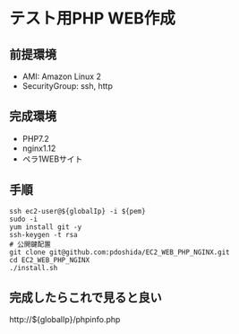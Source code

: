 # テスト用PHP WEB作成

## 前提環境
- AMI: Amazon Linux 2
- SecurityGroup: ssh, http


## 完成環境
- PHP7.2
- nginx1.12
- ペラ1WEBサイト

## 手順
```
ssh ec2-user@${globalIp} -i ${pem}
sudo -i
yum install git -y
ssh-keygen -t rsa
# 公開鍵配置
git clone git@github.com:pdoshida/EC2_WEB_PHP_NGINX.git
cd EC2_WEB_PHP_NGINX
./install.sh
```

## 完成したらこれで見ると良い
http://${globalIp}/phpinfo.php
